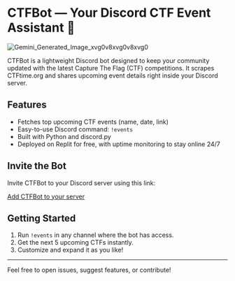 # CTFBot — Your Discord CTF Event Assistant 🤖
![Gemini_Generated_Image_xvg0v8xvg0v8xvg0](https://github.com/user-attachments/assets/4bf22c02-bb5d-44ac-82f4-ac995bec8f2f)


CTFBot is a lightweight Discord bot designed to keep your community updated with the latest Capture The Flag (CTF) competitions. It scrapes CTFtime.org and shares upcoming event details right inside your Discord server.

## Features

- Fetches top upcoming CTF events (name, date, link)
- Easy-to-use Discord command: `!events`
- Built with Python and discord.py
- Deployed on Replit for free, with uptime monitoring to stay online 24/7

## Invite the Bot

Invite CTFBot to your Discord server using this link:

[Add CTFBot to your server](https://discord.com/oauth2/authorize?client_id=1373345540275830904&scope=bot+applications.commands&permissions=3072)

## Getting Started

1. Run `!events` in any channel where the bot has access.
2. Get the next 5 upcoming CTFs instantly.
3. Customize and expand it as you like!

---

Feel free to open issues, suggest features, or contribute!
